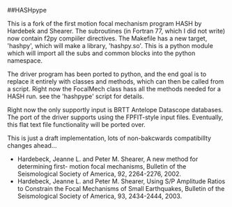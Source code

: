 ##HASHpype

This is a fork of the first motion focal mechanism program HASH by Hardebek and Shearer. The subroutines (in Fortran 77, which I did not write) now contain f2py compiiler directives. The Makefile has a new target, 'hashpy', which will make a library, 'hashpy.so'. This is a python module which will import all the subs and common blocks into the python namespace.

The driver program has been ported to python, and the end goal is to replace it entirely with classes and methods, which can then be called from a script. Right now the FocalMech class hass all the methods needed for a HASH run. see the 'hashpype' script for details.

Right now the only supportly input is BRTT Antelope Datascope databases. The port of the driver supports using the FPFIT-style input files. Eventually, this flat text file functionality will be ported over.

This is just a draft implementation, lots of non-bakcwards compatibillty changes ahead...

* Hardebeck, Jeanne L. and Peter M. Shearer, A new method for determining first-
  motion focal mechanisms, Bulletin of the Seismological Society of America, 92,
  2264-2276, 2002.
* Hardebeck, Jeanne L. and Peter M. Shearer, Using S/P Amplitude Ratios to
  Constrain the Focal Mechanisms of Small Earthquakes, Bulletin of the
  Seismological Society of America, 93, 2434-2444, 2003.

